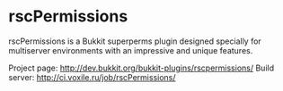 rscPermissions
==============

rscPermissions is a Bukkit superperms plugin designed specially for multiserver environments with an impressive and unique features.

Project page: http://dev.bukkit.org/bukkit-plugins/rscpermissions/
Build server: http://ci.voxile.ru/job/rscPermissions/
